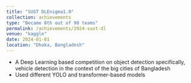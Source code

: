 ```yaml
---
title: "SUST DLEnigma1.0"
collection: achievements
type: "Became 8th out of 98 teams"
permalink: /achievements/2024-sust-dl
venue: "kaggle"
date: 2024-01-01
location: "Dhaka, Bangladesh"
---
```


- A Deep Learning based competition on object detection specifically, vehicle detection in the context of the big cities of Bangladesh
- Used different YOLO and transformer-based models
